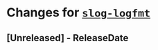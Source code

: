# Changes for [`slog-logfmt`](https://crates.io/crates/slog-logfmt)

<!-- next-header -->

## [Unreleased] - ReleaseDate

